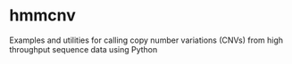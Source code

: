 hmmcnv
======

Examples and utilities for calling copy number variations (CNVs) from high throughput sequence data using Python
